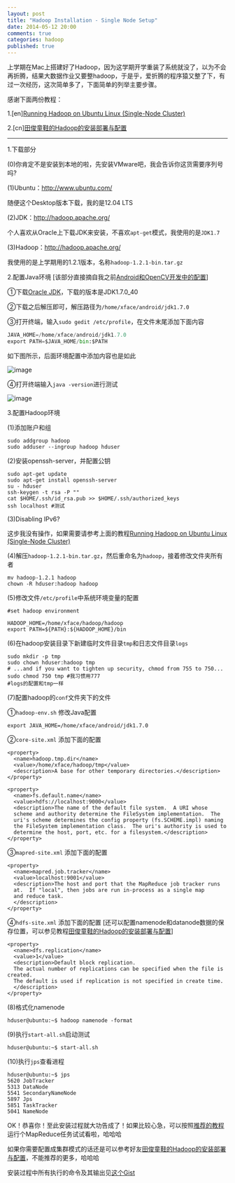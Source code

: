 ```yaml
---
layout: post
title: "Hadoop Installation - Single Node Setup"
date: 2014-05-12 20:00
comments: true
categories: hadoop
published: true
---
```


上学期在Mac上搭建好了Hadoop，因为这学期开学重装了系统就没了，以为不会再折腾，结果大数据作业又要整hadoop，于是乎，爱折腾的程序猿又整了下，有过一次经历，这次简单多了，下面简单的列举主要步骤。

感谢下面两份教程：

1.[en][Running Hadoop on Ubuntu Linux (Single-Node Cluster)](http://www.michael-noll.com/tutorials/writing-an-hadoop-mapreduce-program-in-python/)

2.[cn][田俊童鞋的Hadoop的安装部署与配置](http://www.tianjun.ml/essays/16)

----------

1.下载部分

(0)你肯定不是安装到本地的啦，先安装VMware吧，我会告诉你这货需要序列号吗?

(1)Ubuntu：http://www.ubuntu.com/

随便这个Desktop版本下载，我的是12.04 LTS

(2)JDK：http://hadoop.apache.org/

个人喜欢从Oracle上下载JDK来安装，不喜欢`apt-get`模式，我使用的是`JDK1.7`

(3)Hadoop：http://hadoop.apache.org/

我使用的是上学期用的1.2.1版本，名称`hadoop-1.2.1-bin.tar.gz`

2.配置Java环境 [该部分直接摘自我之前[Android和OpenCV开发中的配置](http://hujiaweibujidao.github.io/blog/2014/02/21/android-ndk-and-opencv-development-4/)]

①下载[Oracle JDK](http://www.oracle.com/technetwork/java/javase/downloads/index.html)，下载的版本是JDK1.7.0_40

②下载之后解压即可，解压路径为`/home/xface/android/jdk1.7.0`

③打开终端，输入`sudo gedit /etc/profile`，在文件末尾添加下面内容

```python
JAVA_HOME=/home/xface/android/jdk1.7.0
export PATH=$JAVA_HOME/bin:$PATH
```

如下图所示，后面环境配置中添加内容也是如此

![image](http://hujiaweibujidao.github.io/images/201402/etcprofile.png)

④打开终端输入`java -version`进行测试

![image](http://hujiaweibujidao.github.io/images/201402/javaversion.png)

3.配置Hadoop环境

(1)添加账户和组

```
sudo addgroup hadoop
sudo adduser --ingroup hadoop hduser
```

(2)安装openssh-server，并配置公钥

```
sudo apt-get update
sudo apt-get install openssh-server
su - hduser
ssh-keygen -t rsa -P ""
cat $HOME/.ssh/id_rsa.pub >> $HOME/.ssh/authorized_keys
ssh localhost #测试
```

(3)Disabling IPv6? 

这步我没有操作，如果需要请参考上面的教程[Running Hadoop on Ubuntu Linux (Single-Node Cluster)](http://www.michael-noll.com/tutorials/writing-an-hadoop-mapreduce-program-in-python/)

(4)解压`hadoop-1.2.1-bin.tar.gz`，然后重命名为`hadoop`，接着修改文件夹所有者

```
mv hadoop-1.2.1 hadoop
chown -R hduser:hadoop hadoop
```

(5)修改文件`/etc/profile`中系统环境变量的配置

```
#set hadoop environment

HADOOP_HOME=/home/xface/hadoop/hadoop
export PATH=${PATH}:${HADOOP_HOME}/bin
```

(6)在hadoop安装目录下新建临时文件目录`tmp`和日志文件目录`logs`

```
sudo mkdir -p tmp
sudo chown hduser:hadoop tmp
# ...and if you want to tighten up security, chmod from 755 to 750...
sudo chmod 750 tmp #我习惯用777
#logs的配置和tmp一样
```

(7)配置hadoop的`conf`文件夹下的文件

①`hadoop-env.sh` 修改Java配置

```
export JAVA_HOME=/home/xface/android/jdk1.7.0
```

②`core-site.xml` 添加下面的配置

```
<property>
  <name>hadoop.tmp.dir</name>
  <value>/home/xface/hadoop/tmp</value>
  <description>A base for other temporary directories.</description>
</property>

<property>
  <name>fs.default.name</name>
  <value>hdfs://localhost:9000</value>
  <description>The name of the default file system.  A URI whose
  scheme and authority determine the FileSystem implementation.  The
  uri's scheme determines the config property (fs.SCHEME.impl) naming
  the FileSystem implementation class.  The uri's authority is used to
  determine the host, port, etc. for a filesystem.</description>
</property>
```

③`mapred-site.xml` 添加下面的配置

```
<property>
  <name>mapred.job.tracker</name>
  <value>localhost:9001</value>
  <description>The host and port that the MapReduce job tracker runs
  at.  If "local", then jobs are run in-process as a single map
  and reduce task.
  </description>
</property>
```

④`hdfs-site.xml` 添加下面的配置 [还可以配置namenode和datanode数据的保存位置，可以参见教程[田俊童鞋的Hadoop的安装部署与配置](http://www.tianjun.ml/essays/16)]

```
<property>
  <name>dfs.replication</name>
  <value>1</value>
  <description>Default block replication.
  The actual number of replications can be specified when the file is created.
  The default is used if replication is not specified in create time.
  </description>
</property>
```

(8)格式化namenode

```
hduser@ubuntu:~$ hadoop namenode -format
```

(9)执行`start-all.sh`启动测试

```
hduser@ubuntu:~$ start-all.sh
```

(10)执行`jps`查看进程

```
hduser@ubuntu:~$ jps
5620 JobTracker
5313 DataNode
5541 SecondaryNameNode
5897 Jps
5851 TaskTracker
5041 NameNode
```

OK！恭喜你！至此安装过程就大功告成了！如果比较心急，可以按照[推荐的教程](http://www.michael-noll.com/tutorials/running-hadoop-on-ubuntu-linux-single-node-cluster/#running-a-mapreduce-job)运行个MapReduce任务试试看啦，哈哈哈

如果你需要配置成集群模式的话还是可以参考好友[田俊童鞋的Hadoop的安装部署与配置](http://www.tianjun.ml/essays/16)，不能推荐的更多，哈哈哈

安装过程中所有执行的命令及其输出见[这个Gist](https://gist.github.com/hujiaweibujidao/a83fca7b7f40d0029c60)

